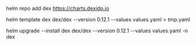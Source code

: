 helm repo add dex https://charts.dexidp.io

helm template dex dex/dex --version 0.12.1 --values values.yaml > tmp.yaml

helm upgrade --install dex dex/dex --version 0.12.1 --values values.yaml -n dex
